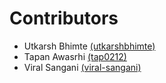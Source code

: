# Contributors

- Utkarsh Bhimte [(utkarshbhimte)](https://github.com/utkarshbhimte)
- Tapan Awasrhi [(tap0212)](https://github.com/tap0212)
- Viral Sangani [(viral-sangani)](https://github.com/viral-sangani)
